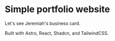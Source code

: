 # Simple portfolio website

Let's see Jeremiah's business card.

Built with Astro, React, Shadcn, and TailwindCSS.
